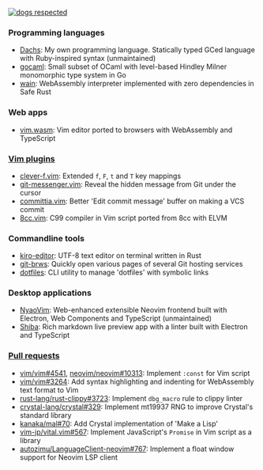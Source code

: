 [![dogs respected](https://github.com/rhysd/rhysd/raw/master/badge.svg)](https://github.com/rhysd)

### Programming languages

- [Dachs](https://github.com/rhysd/Dachs): My own programming language. Statically typed GCed language with Ruby-inspired syntax (unmaintained)
- [gocaml](https://github.com/rhysd/gocaml): Small subset of OCaml with level-based Hindley Milner monomorphic type system in Go
- [wain](https://github.com/rhysd/gocaml): WebAssembly interpreter implemented with zero dependencies in Safe Rust

### Web apps

- [vim.wasm](https://github.com/rhysd/vim.wasm): Vim editor ported to browsers with WebAssembly and TypeScript

### [Vim plugins](https://github.com/search?q=user%3Arhysd+language%3Avim&type=Repositories)

- [clever-f.vim](https://github.com/rhysd/clever-f.vim): Extended `f`, `F`, `t` and `T` key mappings
- [git-messenger.vim](https://github.com/rhysd/git-messenger.vim): Reveal the hidden message from Git under the cursor
- [committia.vim](https://github.com/rhysd/committia.vim): Better 'Edit commit message' buffer on making a VCS commit
- [8cc.vim](https://github.com/rhysd/8cc.vim): C99 compiler in Vim script ported from 8cc with ELVM

### Commandline tools

- [kiro-editor](https://github.com/rhysd/kiro-editor): UTF-8 text editor on terminal written in Rust
- [git-brws](https://github.com/rhysd/git-brws): Quickly open various pages of several Git hosting services
- [dotfiles](https://github.com/rhysd/dotfiles): CLI utility to manage 'dotfiles' with symbolic links

### Desktop applications

- [NyaoVim](https://github.com/rhysd/NyaoVim): Web-enhanced extensible Neovim frontend built with Electron, Web Components and TypeScript (unmaintained)
- [Shiba](https://github.com/rhysd/Shiba): Rich markdown live preview app with a linter built with Electron and TypeScript

### [Pull requests](https://github.com/search?q=sort%3Areactions-%2B1+author%3Arhysd+type%3Apr+-user%3Arhysd&type=Issues)

- [vim/vim#4541](https://github.com/vim/vim/pull/4541), [neovim/neovim#10313](https://github.com/neovim/neovim/pull/10313): Implement `:const` for Vim script
- [vim/vim#3264](https://github.com/vim/vim/pull/3264): Add syntax highlighting and indenting for WebAssembly text format to Vim
- [rust-lang/rust-clippy#3723](https://github.com/rust-lang/rust-clippy/pull/3723): Implement `dbg_macro` rule to clippy linter
- [crystal-lang/crystal#329](https://github.com/crystal-lang/crystal/pull/329): Implement mt19937 RNG to improve Crystal's standard library
- [kanaka/mal#70](https://github.com/kanaka/mal/pull/70): Add Crystal implementation of 'Make a Lisp'
- [vim-jp/vital.vim#567](https://github.com/vim-jp/vital.vim/pull/567): Implement JavaScript's `Promise` in Vim script as a library
- [autozimu/LanguageClient-neovim#767](https://github.com/autozimu/LanguageClient-neovim/pull/767): Implement a float window support for Neovim LSP client
